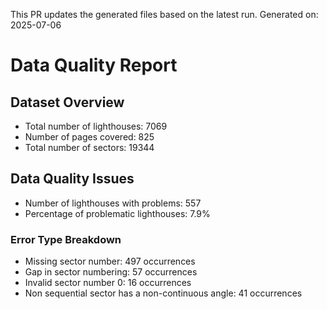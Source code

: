 This PR updates the generated files based on the latest run.
Generated on: 2025-07-06

# Data Quality Report

## Dataset Overview
- Total number of lighthouses: 7069
- Number of pages covered: 825
- Total number of sectors: 19344

## Data Quality Issues
- Number of lighthouses with problems: 557
- Percentage of problematic lighthouses: 7.9%

### Error Type Breakdown
- Missing sector number: 497 occurrences
- Gap in sector numbering: 57 occurrences
- Invalid sector number 0: 16 occurrences
- Non sequential sector has a non-continuous angle: 41 occurrences

